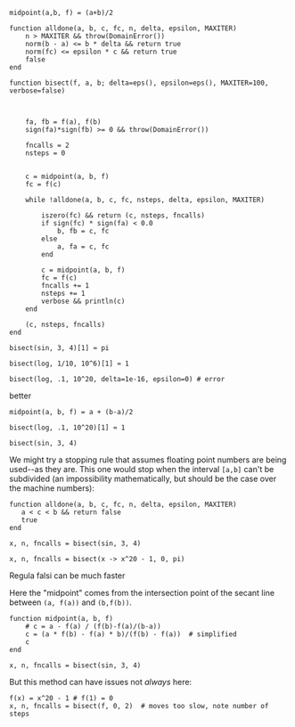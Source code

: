 
	
```
midpoint(a,b, f) = (a+b)/2
```

```
function alldone(a, b, c, fc, n, delta, epsilon, MAXITER)
    n > MAXITER && throw(DomainError())
    norm(b - a) <= b * delta && return true
    norm(fc) <= epsilon * c && return true
    false
end
```

```
function bisect(f, a, b; delta=eps(), epsilon=eps(), MAXITER=100, verbose=false)


    
    fa, fb = f(a), f(b)
    sign(fa)*sign(fb) >= 0 && throw(DomainError())
    
    fncalls = 2
    nsteps = 0

    
    c = midpoint(a, b, f)
    fc = f(c)
    
    while !alldone(a, b, c, fc, nsteps, delta, epsilon, MAXITER)

        iszero(fc) && return (c, nsteps, fncalls)
        if sign(fc) * sign(fa) < 0.0
            b, fb = c, fc
        else
            a, fa = c, fc
        end

        c = midpoint(a, b, f)
        fc = f(c)
        fncalls += 1
        nsteps += 1
        verbose && println(c)
    end

    (c, nsteps, fncalls)
end
```

```
bisect(sin, 3, 4)[1] ≈ pi
```

```
bisect(log, 1/10, 10^6)[1] ≈ 1
```

```
bisect(log, .1, 10^20, delta=1e-16, epsilon=0) # error
```


better
```
midpoint(a, b, f) = a + (b-a)/2
```        

```
bisect(log, .1, 10^20)[1] ≈ 1
```

```
bisect(sin, 3, 4)
```

We might try a stopping rule that assumes floating point numbers are
being used--as they are. This one would stop when the interval `[a,b]`
can't be subdivided (an impossibility mathematically, but should be
the case over the machine numbers):

```
function alldone(a, b, c, fc, n, delta, epsilon, MAXITER)
   a < c < b && return false
   true
end
```

```
x, n, fncalls = bisect(sin, 3, 4)
```

```
x, n, fncalls = bisect(x -> x^20 - 1, 0, pi)
```


Regula falsi can be much faster

Here the "midpoint" comes from the intersection point of the secant line
between `(a, f(a))` and `(b,f(b))`.


```
function midpoint(a, b, f)
    # c = a - f(a) / (f(b)-f(a)/(b-a))
    c = (a * f(b) - f(a) * b)/(f(b) - f(a))  # simplified
    c
end
```

```
x, n, fncalls = bisect(sin, 3, 4)
```


But this method can have issues not *always* here:

```
f(x) = x^20 - 1 # f(1) = 0
x, n, fncalls = bisect(f, 0, 2)  # moves too slow, note number of steps
```

